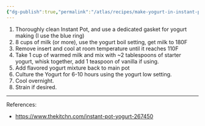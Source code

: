 ```yaml
---
{"dg-publish":true,"permalink":"/atlas/recipes/make-yogurt-in-instant-pot/","tags":["recipes","yogurt"],"updated":"2024-10-29T17:55:25.761-07:00"}
---
```



1. Thoroughly clean Instant Pot, and use a dedicated gasket for yogurt making (I use the blue ring)
2. 8 cups of milk (or more), use the yogurt boil setting, get milk to 180F
3. Remove insert and cool at room temperature until it reaches 110F
4. Take 1 cup of warmed milk and mix with ~2 tablespoons of starter yogurt, whisk together, add 1 teaspoon of vanilla if using.
5. Add flavored yogurt mixture back to main pot
6. Culture the Yogurt for 6-10 hours using the yogurt low setting.
7. Cool overnight.
8. Strain if desired.

---
References: 
- https://www.thekitchn.com/instant-pot-yogurt-267450